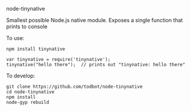 node-tinynative

Smallest possible Node.js native module.
Exposes a single function that prints to console

To use:
```
npm install tinynative
```

```
var tinynative = require('tinynative');
tinynative("hello there");  // prints out "tinynative: hello there"
```


To develop:

```
git clone https://github.com/todbot/node-tinynative
cd node-tinynative
npm install
node-gyp rebuild
```
